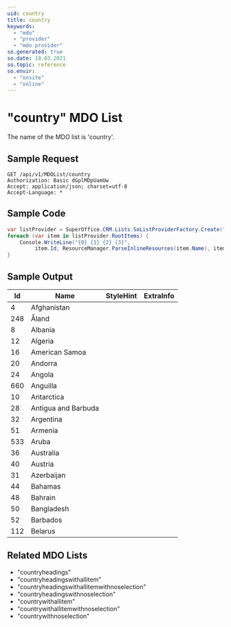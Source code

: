 ```yaml
---
uid: country
title: country
keywords:
  - "mdo"
  - "provider"
  - "mdo provider"
so.generated: true
so.date: 18.03.2021
so.topic: reference
so.envir:
  - "onsite"
  - "online"
---
```


# "country" MDO List
The name of the MDO list is 'country'.




## Sample Request

```http!
GET /api/v1/MDOList/country
Authorization: Basic dGplMDpUamUw
Accept: application/json; charset=utf-8
Accept-Language: *

```

## Sample Code
```cs
var listProvider = SuperOffice.CRM.Lists.SoListProviderFactory.Create("country", forceFlatList: true);
foreach (var item in listProvider.RootItems) {
    Console.WriteLine("{0} {1} {2} {3}", 
         item.Id, ResourceManager.ParseInlineResources(item.Name), item.StyleHint, item.ExtraInfo);
}
```

## Sample Output

|Id   | Name  |StyleHint|ExtraInfo |
| --- | ----- | ------- | -------- |
|4|Afghanistan|||
|248|Åland|||
|8|Albania|||
|12|Algeria|||
|16|American Samoa|||
|20|Andorra|||
|24|Angola|||
|660|Anguilla|||
|10|Antarctica|||
|28|Antigua and Barbuda|||
|32|Argentina|||
|51|Armenia|||
|533|Aruba|||
|36|Australia|||
|40|Austria|||
|31|Azerbaijan|||
|44|Bahamas|||
|48|Bahrain|||
|50|Bangladesh|||
|52|Barbados|||
|112|Belarus|||


## Related MDO Lists

* "countryheadings"
* "countryheadingswithallitem"
* "countryheadingswithallitemwithnoselection"
* "countryheadingswithnoselection"
* "countrywithallitem"
* "countrywithallitemwithnoselection"
* "countrywithnoselection"
